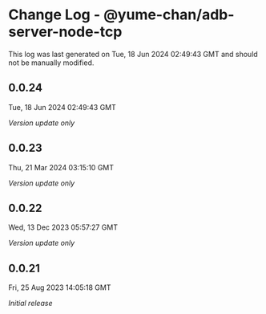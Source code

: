 # Change Log - @yume-chan/adb-server-node-tcp

This log was last generated on Tue, 18 Jun 2024 02:49:43 GMT and should not be manually modified.

## 0.0.24
Tue, 18 Jun 2024 02:49:43 GMT

_Version update only_

## 0.0.23
Thu, 21 Mar 2024 03:15:10 GMT

_Version update only_

## 0.0.22
Wed, 13 Dec 2023 05:57:27 GMT

_Version update only_

## 0.0.21
Fri, 25 Aug 2023 14:05:18 GMT

_Initial release_

